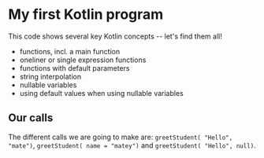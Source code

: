 # My first Kotlin program

This code shows several key Kotlin concepts -- let's find them all!

* functions, incl. a main function
* oneliner or single expression functions
* functions with default parameters
* string interpolation
* nullable variables
* using default values when using nullable variables

## Our calls

The different calls we are going to make are: `greetStudent( "Hello", "mate")`, `greetStudent( name = "matey")` and `greetStudent( "Hello", null)`.